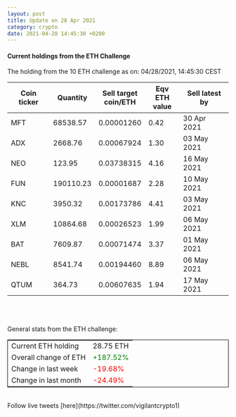 ```yaml
---
layout: post
title: Update on 28 Apr 2021
category: crypto
date: 2021-04-28 14:45:30 +0200
---
```

<!-- Global site tag (gtag.js) - Google Analytics -->
<script async src="https://www.googletagmanager.com/gtag/js?id=UA-103831149-5"></script>
<script>
  window.dataLayer = window.dataLayer || [];
  function gtag(){dataLayer.push(arguments);}
  gtag('js', new Date());

  gtag('config', 'UA-103831149-5');
</script>


#### Current holdings from the ETH Challenge

The holding from the 10 ETH challenge as on: 04/28/2021, 14:45:30 CEST

|Coin ticker|Quantity|Sell target<br>coin/ETH|Eqv ETH<br>value|Sell latest by|
|-----------|--------|-----------|-----------|--------------|
MFT|68538.57|  0.00001260|0.42|30 Apr 2021|
ADX|2668.76|  0.00067924|1.30|03 May 2021|
NEO|123.95|  0.03738315|4.16|16 May 2021|
FUN|190110.23|  0.00001687|2.28|10 May 2021|
KNC|3950.32|  0.00173786|4.41|03 May 2021|
XLM|10864.68|  0.00026523|1.99|06 May 2021|
BAT|7609.87|  0.00071474|3.37|01 May 2021|
NEBL|8541.74|  0.00194460|8.89|06 May 2021|
QTUM|364.73|  0.00607635|1.94|17 May 2021|

<br>
<br>
<br>
General stats from the ETH challenge:

<table style="border:1px solid black;margin-left:auto;margin-right:auto;">
	<tbody>
	<tr>
		<td>Current ETH holding</td>
		<td>     28.75 ETH</td>
	</tr>
	<tr>
		<td>Overall change of ETH</td>
		<td><font color="green">+187.52%</font></td>
	</tr>
	<tr>
		<td>Change in last week</td>
		<td><font color="red">-19.68%</font></td>
	</tr>
	<tr>
		<td>Change in last month</td>
		<td><font color="red">-24.49%</font></td>
	</tr>
	</tbody>
</table>

<br>
Follow live tweets [here](https://twitter.com/vigilantcrypto1)
<br>
<br>